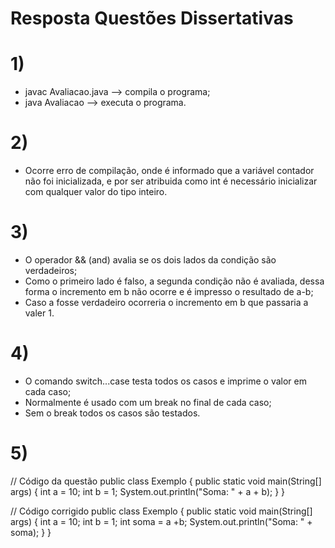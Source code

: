 # Resposta Questões Dissertativas

# 1) 
- javac Avaliacao.java --> compila o programa;
- java Avaliacao --> executa o programa.

# 2)
- Ocorre erro de compilação, onde é informado que a variável contador não foi inicializada, e por ser atribuida como int é necessário inicializar com qualquer valor do tipo inteiro.

# 3)
- O operador && (and) avalia se os dois lados da condição são verdadeiros;
- Como o primeiro lado é falso, a segunda condição não é avaliada, dessa forma o incremento em b não ocorre e é impresso o resultado de a-b;
- Caso a fosse verdadeiro ocorreria o incremento em b que passaria a valer 1.

# 4)
- O comando switch...case testa todos os casos e imprime o valor em cada caso;
- Normalmente é usado com um break no final de cada caso;
- Sem o break todos os casos são testados.

# 5)
// Código da questão
public class Exemplo {
    public static void main(String[] args) {
        int a = 10;
        int b = 1;
        System.out.println("Soma: " + a + b);
    }
}

// Código corrigido
public class Exemplo {
    public static void main(String[] args) {
        int a = 10;
        int b = 1;
        int soma = a +b;
        System.out.println("Soma: " + soma);
    }
}
